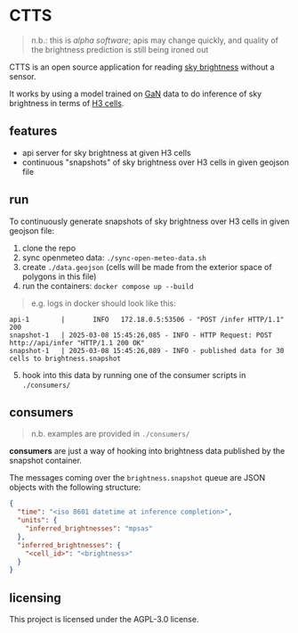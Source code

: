 # CTTS

> n.b.: this is _alpha software_; apis may change quickly, and quality of the brightness prediction is still being ironed out

CTTS is an open source application for reading [sky brightness](https://en.wikipedia.org/wiki/Sky_brightness) without a sensor.

It works by using a model trained on [GaN](https://globeatnight.org/maps-data/) data to do inference of sky brightness in terms of [H3 cells](https://h3geo.org).

## features

- api server for sky brightness at given H3 cells
- continuous "snapshots" of sky brightness over H3 cells in given geojson file

## run

To continuously generate snapshots of sky brightness over H3 cells in given geojson file:

1. clone the repo
2. sync openmeteo data: `./sync-open-meteo-data.sh`
3. create `./data.geojson` (cells will be made from the exterior space of polygons in this file)
4. run the containers: `docker compose up --build`

> e.g. logs in docker should look like this:

```log
api-1        |       INFO   172.18.0.5:53506 - "POST /infer HTTP/1.1" 200
snapshot-1   | 2025-03-08 15:45:26,085 - INFO - HTTP Request: POST http://api/infer "HTTP/1.1 200 OK"
snapshot-1   | 2025-03-08 15:45:26,089 - INFO - published data for 30 cells to brightness.snapshot
```

5. hook into this data by running one of the consumer scripts in `./consumers/`

## consumers

> n.b. examples are provided in `./consumers/`

**consumers** are just a way of hooking into brightness data published by the snapshot container.

The messages coming over the `brightness.snapshot` queue are JSON objects with the following structure:

```json
{
  "time": "<iso 8601 datetime at inference completion>",
  "units": {
    "inferred_brightnesses": "mpsas"
  },
  "inferred_brightnesses": {
    "<cell_id>": "<brightness>"
  }
}
```


## licensing

This project is licensed under the AGPL-3.0 license.
